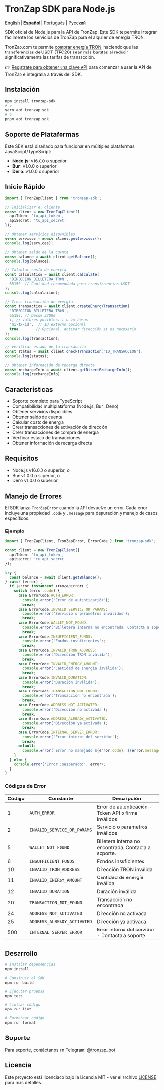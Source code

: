 # TronZap SDK para Node.js

[English](README.md) | **[Español](README.es.md)** | [Português](README.pt-br.md) | [Русский](README.ru.md)

SDK oficial de Node.js para la API de TronZap.
Este SDK te permite integrar fácilmente los servicios de TronZap para el alquiler de energía TRON.

TronZap.com te permite [comprar energía TRON](https://tronzap.com/), haciendo que las transferencias de USDT (TRC20) sean más baratas al reducir significativamente las tarifas de transacción.

👉 [Regístrate para obtener una clave API](https://tronzap.com) para comenzar a usar la API de TronZap e integrarla a través del SDK.

## Instalación

```bash
npm install tronzap-sdk
# o
yarn add tronzap-sdk
# o
pnpm add tronzap-sdk
```

## Soporte de Plataformas

Este SDK está diseñado para funcionar en múltiples plataformas JavaScript/TypeScript:

- **Node.js**: v16.0.0 o superior
- **Bun**: v1.0.0 o superior
- **Deno**: v1.0.0 o superior

## Inicio Rápido

```typescript
import { TronZapClient } from 'tronzap-sdk';

// Inicializar el cliente
const client = new TronZapClient({
  apiToken: 'tu_api_token',
  apiSecret: 'tu_api_secret'
});

// Obtener servicios disponibles
const services = await client.getServices();
console.log(services);

// Obtener saldo de la cuenta
const balance = await client.getBalance();
console.log(balance);

// Calcular costo de energía
const calculation = await client.calculate(
  'DIRECCION_BILLETERA_TRON',
  65150  // Cantidad recomendada para transferencias USDT
);
console.log(calculation);

// Crear transacción de energía
const transaction = await client.createEnergyTransaction(
  'DIRECCION_BILLETERA_TRON',
  65150, // Desde 32000
  1, // Valores posibles: 1 o 24 horas
  'mi-tx-id',  // ID externo opcional
  true        // Opcional: activar dirección si es necesario
);
console.log(transaction);

// Verificar estado de la transacción
const status = await client.checkTransaction('ID_TRANSACCION');
console.log(status);

// Obtener información de recarga directa
const rechargeInfo = await client.getDirectRechargeInfo();
console.log(rechargeInfo);
```

## Características

- Soporte completo para TypeScript
- Compatibilidad multiplataforma (Node.js, Bun, Deno)
- Obtener servicios disponibles
- Obtener saldo de cuenta
- Calcular costo de energía
- Crear transacciones de activación de dirección
- Crear transacciones de compra de energía
- Verificar estado de transacciones
- Obtener información de recarga directa

## Requisitos

- Node.js v16.0.0 o superior, o
- Bun v1.0.0 o superior, o
- Deno v1.0.0 o superior

## Manejo de Errores

El SDK lanza `TronZapError` cuando la API devuelve un error. Cada error incluye una propiedad `.code` y `.message` para depuración y manejo de casos específicos.

### Ejemplo

```typescript
import { TronZapClient, TronZapError, ErrorCode } from 'tronzap-sdk';

const client = new TronZapClient({
  apiToken: 'tu_api_token',
  apiSecret: 'tu_api_secret'
});

try {
  const balance = await client.getBalance();
} catch (error) {
  if (error instanceof TronZapError) {
    switch (error.code) {
      case ErrorCode.AUTH_ERROR:
        console.error('Error de autenticación');
        break;
      case ErrorCode.INVALID_SERVICE_OR_PARAMS:
        console.error('Servicio o parámetros inválidos');
        break;
      case ErrorCode.WALLET_NOT_FOUND:
        console.error('Billetera interna no encontrada. Contacta a soporte.');
        break;
      case ErrorCode.INSUFFICIENT_FUNDS:
        console.error('Fondos insuficientes');
        break;
      case ErrorCode.INVALID_TRON_ADDRESS:
        console.error('Dirección TRON inválida');
        break;
      case ErrorCode.INVALID_ENERGY_AMOUNT:
        console.error('Cantidad de energía inválida');
        break;
      case ErrorCode.INVALID_DURATION:
        console.error('Duración inválida');
        break;
      case ErrorCode.TRANSACTION_NOT_FOUND:
        console.error('Transacción no encontrada');
        break;
      case ErrorCode.ADDRESS_NOT_ACTIVATED:
        console.error('Dirección no activada');
        break;
      case ErrorCode.ADDRESS_ALREADY_ACTIVATED:
        console.error('Dirección ya activada');
        break;
      case ErrorCode.INTERNAL_SERVER_ERROR:
        console.error('Error interno del servidor');
        break;
      default:
        console.error(`Error no manejado ${error.code}: ${error.message}`);
    }
  } else {
    console.error('Error inesperado:', error);
  }
}
```

### Códigos de Error

| Código | Constante                      | Descripción |
|--------|--------------------------------|-------------|
| 1      | `AUTH_ERROR`                  | Error de autenticación - Token API o firma inválidos |
| 2      | `INVALID_SERVICE_OR_PARAMS`   | Servicio o parámetros inválidos |
| 5      | `WALLET_NOT_FOUND`            | Billetera interna no encontrada. Contacta a soporte. |
| 6      | `INSUFFICIENT_FUNDS`          | Fondos insuficientes |
| 10     | `INVALID_TRON_ADDRESS`        | Dirección TRON inválida |
| 11     | `INVALID_ENERGY_AMOUNT`       | Cantidad de energía inválida |
| 12     | `INVALID_DURATION`            | Duración inválida |
| 20     | `TRANSACTION_NOT_FOUND`       | Transacción no encontrada |
| 24     | `ADDRESS_NOT_ACTIVATED`       | Dirección no activada |
| 25     | `ADDRESS_ALREADY_ACTIVATED`   | Dirección ya activada |
| 500    | `INTERNAL_SERVER_ERROR`       | Error interno del servidor - Contacta a soporte |

## Desarrollo

```bash
# Instalar dependencias
npm install

# Construir el SDK
npm run build

# Ejecutar pruebas
npm test

# Lintear código
npm run lint

# Formatear código
npm run format
```

## Soporte

Para soporte, contáctanos en Telegram: [@tronzap_bot](https://t.me/tronzap_bot)

## Licencia

Este proyecto está licenciado bajo la Licencia MIT - ver el archivo [LICENSE](LICENSE) para más detalles.